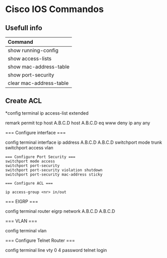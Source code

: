 # Cisco IOS Commandos #

## Usefull info ##

| Command							|
| :---                  			|
| show running-config				|
| show access-lists					|
| show mac-address-table			|
| show port-security <interface>	|
| clear mac-address-table			|

## Create ACL ##

*config terminal
ip access-list extended <naam>

remark <commentaar>
permit tcp host A.B.C.D host A.B.C.D eq www
deny ip any any


=== Configure interface ===

config terminal
interface <naam>
ip address A.B.C.D A.B.C.D
switchport mode trunk
switchport access vlan <nr>

	=== Configure Port Security ===
	switchport mode access
	switchport port-security
	switchport port-security violation shutdown
	switchport port-security mac-address sticky
	
	=== Configure ACL ===

	ip access-group <nr> in/out

=== EIGRP ===

config terminal
router eigrp <nr>
network A.B.C.D A.B.C.D

=== VLAN ===

config terminal
vlan <nr>

=== Configure Telnet Router ===

config terminal
line vty 0 4
password telnet
login


